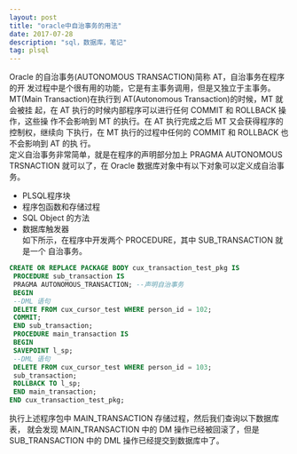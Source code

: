 ```yaml
---
layout: post
title: "oracle中自治事务的用法"
date: 2017-07-28 
description: "sql，数据库，笔记"
tag: plsql
---  
```

Oracle 的自治事务(AUTONOMOUS TRANSACTION)简称 AT，自治事务在程序的开
发过程中是个很有用的功能，它是有主事务调用，但是又独立于主事务。  
MT(Main Transaction)在执行到 AT(Autonomous Transaction)的时候，MT 就会被挂
起，在 AT 执行的时候内部程序可以进行任何 COMMIT 和 ROLLBACK 操作，这些操
作不会影响到 MT 的执行。在 AT 执行完成之后 MT 又会获得程序的控制权，继续向
下执行，在 MT 执行的过程中任何的 COMMIT 和 ROLLBACK 也不会影响到 AT 的执
行。  
定义自治事务非常简单，就是在程序的声明部分加上 PRAGMA AUTONOMOUS
TRSNACTION 就可以了，在 Oracle 数据库对象中有以下对象可以定义成自治事务。  
- PLSQL程序块  
- 程序包函数和存储过程  
- SQL Object 的方法  
- 数据库触发器  
如下所示，在程序中开发两个 PROCEDURE，其中 SUB_TRANSACTION 就是一个
自治事务。  
```sql
CREATE OR REPLACE PACKAGE BODY cux_transaction_test_pkg IS
 PROCEDURE sub_transaction IS
 PRAGMA AUTONOMOUS_TRANSACTION; --声明自治事务
 BEGIN
 --DML 语句
 DELETE FROM cux_cursor_test WHERE person_id = 102;
 COMMIT;
 END sub_transaction;
 PROCEDURE main_transaction IS
 BEGIN
 SAVEPOINT l_sp;
 --DML 语句
 DELETE FROM cux_cursor_test WHERE person_id = 103;
 sub_transaction;
 ROLLBACK TO l_sp;
 END main_transaction;
END cux_transaction_test_pkg;
```
执行上述程序包中 MAIN_TRANSACTION 存储过程，然后我们查询以下数据库表，
就会发现 MAIN_TRANSACTION 中的 DM 操作已经被回滚了，但是
SUB_TRANSACTION 中的 DML 操作已经提交到数据库中了。  










